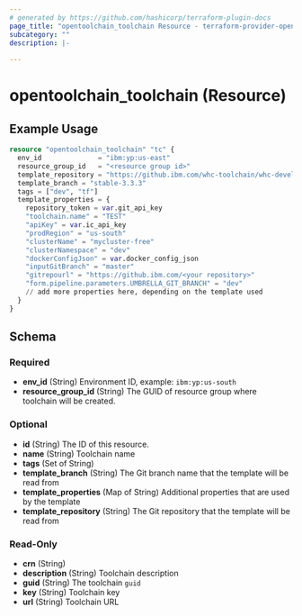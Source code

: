 ```yaml
---
# generated by https://github.com/hashicorp/terraform-plugin-docs
page_title: "opentoolchain_toolchain Resource - terraform-provider-opentoolchain"
subcategory: ""
description: |-
  
---
```


# opentoolchain_toolchain (Resource)



## Example Usage

```terraform
resource "opentoolchain_toolchain" "tc" {
  env_id              = "ibm:yp:us-east"
  resource_group_id   = "<resource group id>"
  template_repository = "https://github.ibm.com/whc-toolchain/whc-developer-toolchain-CI"
  template_branch = "stable-3.3.3"
  tags = ["dev", "tf"]
  template_properties = {
    repository_token = var.git_api_key
    "toolchain.name" = "TEST"
    "apiKey" = var.ic_api_key
    "prodRegion" = "us-south"
    "clusterName" = "mycluster-free"
    "clusterNamespace" = "dev"
    "dockerConfigJson" = var.docker_config_json
    "inputGitBranch" = "master"
    "gitrepourl" = "https://github.ibm.com/<your repository>"
    "form.pipeline.parameters.UMBRELLA_GIT_BRANCH" = "dev"
    // add more properties here, depending on the template used
  }
}
```

<!-- schema generated by tfplugindocs -->
## Schema

### Required

- **env_id** (String) Environment ID, example: `ibm:yp:us-south`
- **resource_group_id** (String) The GUID of resource group where toolchain will be created.

### Optional

- **id** (String) The ID of this resource.
- **name** (String) Toolchain name
- **tags** (Set of String)
- **template_branch** (String) The Git branch name that the template will be read from
- **template_properties** (Map of String) Additional properties that are used by the template
- **template_repository** (String) The Git repository that the template will be read from

### Read-Only

- **crn** (String)
- **description** (String) Toolchain description
- **guid** (String) The toolchain `guid`
- **key** (String) Toolchain key
- **url** (String) Toolchain URL



